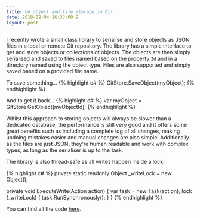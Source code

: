 ```yaml
---
title: C# object and file storage in Git
date: 2018-02-04 16:33:00 Z
layout: post
---
```


I recently wrote a small class library to serialise and store objects as JSON files in a local or remote Git repository. The library has a simple interface to get and store objects or collections of objects. The objects are then simply serialised and saved to files named based on the property `Id` and in a directory named using the object type. Files are also supported and simply saved based on a provided file name.

To save something...
{% highlight c# %}
GitStore.SaveObject<MyObjectType>(myObject);
{% endhighlight %}

And to get it back...
{% highlight c# %}
var myObject = GitStore.GetObject<MyObjectType>(myObjectId);
{% endhighlight %}

Whilst this approach to storing objects will always be slower than a dedicated database, the performance is still very good and it offers some great benefits such as including a complete log of all changes, making undoing mistakes easier and manual changes are also simple. Additionally as the files are just JSON, they're human readable and work with complex types, as long as the serialiser is up to the task.

The library is also thread-safe as all writes happen inside a lock:

{% highlight c# %}
private static readonly Object _writeLock = new Object();

private void ExecuteWrite(Action action)
{
    var task = new Task(action);
    lock (_writeLock)
    {
        task.RunSynchronously();
    }
}
{% endhighlight %}

You can find all the code [here](https://github.com/jamie-lord/GitStore).